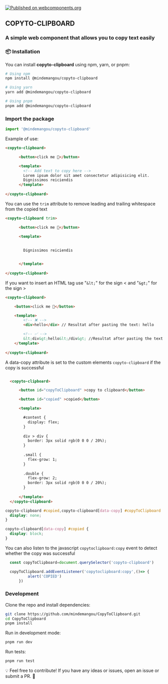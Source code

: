 [![Published on webcomponents.org](https://img.shields.io/badge/webcomponents.org-published-blue.svg)](https://www.webcomponents.org/element/owner/my-element)

<!--
```
<custom-element-demo>
  <template>
    <link rel="import" href="my-element.html">
    <link rel="import" href="../other-element/other-element.html">
    <next-code-block></next-code-block>
  </template>
</custom-element-demo>
```
-->

## COPYTO-CLIPBOARD

### A simple web component that allows you to copy text easily

### 📦 Installation

You can install **copyto-clipboard** using npm, yarn, or pnpm:

```sh
# Using npm
npm install @mindemangou/copyto-clipboard

# Using yarn
yarn add @mindemangou/copyto-clipboard

# Using pnpm
pnpm add @mindemangou/copyto-clipboard
```
###  Import the package
```js
import '@mindemangou/copyto-clipboard'
```

Example of use:
```html
<copyto-clipboard>

      <button>click me 📄</button>

      <template> 
        <!-- Add text to copy here -->
        Lorem ipsum dolor sit amet consectetur adipisicing elit. 
        Dignissimos reiciendis
      </template>  
     
</copyto-clipboard>
```
 You can use the ```trim``` attribute to remove leading and trailing whitespace from the copied text

```html
<copyto-clipboard trim>

      <button>click me 📄</button>

      <template> 
       
         
        Dignissimos reiciendis


      </template>  
     
</copyto-clipboard>
```

If you want to insert an HTML tag use "```&lt;```" for the sign < and "```&gt;```" for the sign >

```html
<copyto-clipboard>

    <button>click me 📄</button>

    <template> 
        <!-- ❌ -->
        <div>hello</div> // Resultat after pasting the text: hello 

        <!-- ✅ -->
        &lt;div&gt;hello&lt;/div&gt; //Resultat after pasting the text: <div>hello</div> 
    </template>
    
</copyto-clipboard> 
```

A data-copy attribute is set to the custom elements ```copyto-clipboard``` if the copy is successful

```html

  <copyto-clipboard>

      <button id="copyToClipboard" >copy to clipboard</button>

      <button id="copied" >copied</button>

      <template> 

        #content {
          display: flex;
        }
        
        div > div {
          border: 3px solid rgb(0 0 0 / 20%);
        }
        
        .small {
          flex-grow: 1;
        }
        
        .double {
          flex-grow: 2;
          border: 3px solid rgb(0 0 0 / 20%);
        }
        
      </template>  
  </copyto-clipboard> 

```

```css 
copyto-clipboard #copied,copyto-clipboard[data-copy] #copyToClipboard  {
  display: none;
}

copyto-clipboard[data-copy] #copied {
  display: block;
}

```

You can also listen to the javascript ```copytoclipboard:copy``` event to detect whether the copy was successful

```js
  const copyToClipboard=document.querySelector('copyto-clipboard')

  copyToClipboard.addEventListener('copytoclipboard:copy',()=> {
          alert('COPIED')
      })
```

###  Development
Clone the repo and install dependencies:
```sh
git clone https://github.com/mindemangou/CopyToClipboard.git
cd CopyToClipboard
pnpm install
```
Run in development mode:
```sh
pnpm run dev
```
Run tests:
```sh
pnpm run test
```
💡 Feel free to contribute! If you have any ideas or issues, open an issue or submit a PR. 🚀


